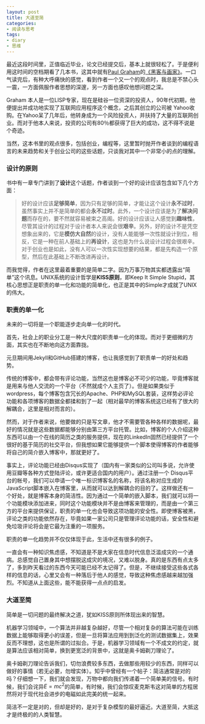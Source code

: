 ```yaml
---
layout: post
title: 大道至简
categories:
- 阅读与思考
tags:
- diary
- 思维
---
```


最近这段时间里，正值临近毕业，论文已经提交后，基本上就很轻松了。于是便利用这时间的空档期看了几本书，这其中就有[Paul Graham](http://www.paulgraham.com/)的[《黑客与画家》](http://book.douban.com/subject/6021440/)。一口气读完后，有种大呼痛快的感觉，看到作者一个又一个的观点时，我总是不禁心头一震，一方面佩服作者思想的深邃，另一方面也感叹他想问题之深。

Graham 本人是一位LISP专家，现在是硅谷一位资深的投资人，90年代初期，他便提出并成功地实现了互联网应用程序这个概念，之后其创立的公司被 Yahoo收购。在Yahoo呆了几年后，他转身成为一个风险投资人，并扶持了大量的互联网创业。而对于他本人来说，投资的公司有80％都获得了巨大的成功，这不得不说是个奇迹。

当然，这本书里的观点很多，包括创业，编程等，这里暂时抛开作者谈到的编程语言的未来趋势和关于创业公司的这些话题，只谈我对其中一个非常小的点的理解。

### 设计的原则

书中有一章专门讲到了**设计**这个话题，作者谈到一个好的设计应该包含如下几个方面： 

> 好的设计应该**足够简单**，因为只有足够的简单，才能让这个设计**永不过时**，虽然事实上并不是简单的都会**永不过时**。此外，一个设计应该是为了**解决问题**而存在的，要不然就容易被束之高阁。好的设计应该让人感觉到**趣味性**，尽管其设计的过程对于设计者本人来说会很**艰辛**。另外，好的设计不是凭空想象出来的，它是**模仿大自然**的设计，没有人能能够一次性就设计到位，相反，它是一种在前人基础上的**再设计**，这也是为什么说设计过程会很艰辛。对于创业也是如此，没有人可以一次性实现想要的结果，都是先构造一个原型，然后在此基础上不断改进再设计。

而我觉得，作者在这里最着重要的是简单二字。因为万事万物其实都透露出“简单”这个讯息。UNIX系统的设计哲学是**KISS原则**，即Keep It Simple Stupid，其核心思想正是职责的单一化和功能的简单化，也正是其中的Simple才成就了UNIX的伟大。

### 职责的单一化

未来的一切将是一个职能逐步走向单一化的时代。

首先，社会上的职业分工是一种大尺度的职责单一化的体现。而对于更细微的方面，其实也在不断地向这方面靠拢。

元旦期间用Jekyll和GitHub搭建的博客，也让我感觉到了职责单一的好处和趋势。

传统的博客中，都会带有评论功能，当然这也是博客必不可少的功能，毕竟博客就是用来与他人交流的一个平台（不然就成个人主页了）。但是如果类似于wordpress，每个博客包含冗长的Apache、PHP和MySQL套装，这样势必评论功能和各项博客的数据全都揉和到了一起（相对最早的博客系统这已经有了很大的解耦合，这里是相对而言的）。

然而，对于作者来说，他要做的只是写文章，他才不需要管各种各样的数据呢，最好的情况就是这些数据都能够分别由第三方平台托管。比如，博客的个人介绍这种东西可以由一个在线的简历之类的服务提供，现在的LinkedIn固然已经提供了一个很好的基于简历的社交平台，但我想如果它能够提供一个脚本使得博客的作者能够将自己的简介嵌入博客中，那就更好了。

事实上，评论功能已经由Disqus实现了（国内有一家类似的公司叫多说，允许使用豆瓣等各种方式登陆评论，或许更适合国内的用户）。通过注册一个 Disqus平台的帐号，我们可以申请一个唯一标识博客名的名称，将该名称对应生成的JavaScript脚本嵌入在博客里，从而就可以达到解耦合的目的了。这样做还有一个好处，就是博客本身的简洁性。因为通过一个简单的嵌入脚本，我们就可以将一个功能模块添加进来，同时这个功能模块并不是由博客来管理的，而是由一个第三方的平台来提供保证，职责的单一化也会导致这项功能的安全性。即使博客被黑，评论之类的功能依然存在，毕竟如果一家公司只是管理评论功能的话，安全性和避免垃圾评论将会是它最为注重的一项服务。 

职责的单一化趋势并不仅仅体现于此，生活中还有很多的例子。

一直会有一种知识焦虑感，不知道是不是大家在信息时代信息泛滥成灾的一个通病。总感觉自己置身其中想摆脱这成灾的境况，又难以脱身。真的是东西有点太多了，多到昨天看过的东西今天可能已经不太记得了。但是，不继续接受这些各式各样的信息的话，心里又会有一种落后于他人的感觉，导致这种焦虑感越来越加强烈。不知道从上面这些，能不能获得一点点的启发。

### 大道至简

简单是一切问题的最终解决之道，犹如KISS原则所体现出来的智慧。

机器学习领域中，一个算法并非越复杂越好，尽管一个相对复杂的算法可能在训练数据上能够取得更小的误差，但是一旦将算法应用到到泛化的测试数据集上，效果反而不理想，这也是所谓的过拟合。于是，机器学习领域有一个不成文的约定，就是算法应该相对简单，换到更宽泛的背景中，这就是奥卡姆剃刀理论了。

奥卡姆剃刀理论告诉我们，切勿浪费较多东西，去做那些用较少的东西，同样可以做好的事情（若无必要，勿增实体）。知乎中曾经有一个帖子：简洁通常是对的吗？仔细想一下，我们就会发现，万物中都向我们传递着一个简单美的信号。有时候，我们会诧异$E=mc^2$的简单，有时候，我们会惊叹麦克斯韦这对简单的方程居然将对于现代社会进步的电磁如此完美的统一起来。

简洁不一定是对的，但却是好的，是对于复杂模型的最好逼近。大道至简，大抵这才是终极的的人类智慧。 
